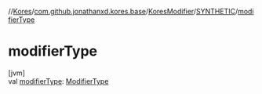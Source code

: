 //[Kores](../../../../index.md)/[com.github.jonathanxd.kores.base](../../index.md)/[KoresModifier](../index.md)/[SYNTHETIC](index.md)/[modifierType](modifier-type.md)

# modifierType

[jvm]\
val [modifierType](modifier-type.md): [ModifierType](../../-modifier-type/index.md)
